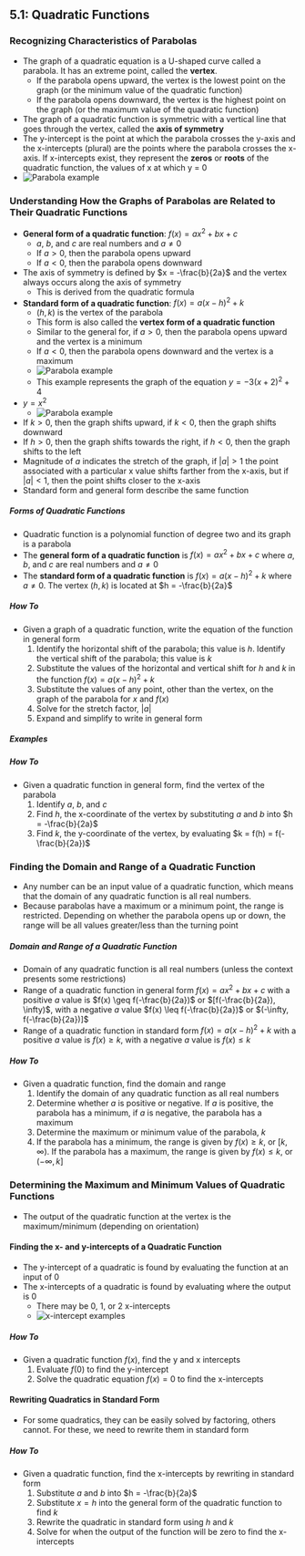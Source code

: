 ## 5.1: Quadratic Functions

### Recognizing Characteristics of Parabolas
- The graph of a quadratic equation is a U-shaped curve called a parabola. It has an extreme point, called the **vertex**.
  - If the parabola opens upward, the vertex is the lowest point on the graph (or the minimum value of the quadratic function)
  - If the parabola opens downward, the vertex is the highest point on the graph (or the maximum value of the quadratic function)
- The graph of a quadratic function is symmetric with a vertical line that goes through the vertex, called the **axis of symmetry**
- The y-intercept is the point at which the parabola crosses the y-axis and the x-intercepts (plural) are the points where the parabola crosses the x-axis. If x-intercepts exist, they represent the **zeros** or **roots** of the quadratic function, the values of x at which y = 0
- ![Parabola example](images/figure-05-1.2.jpg)
### Understanding How the Graphs of Parabolas are Related to Their Quadratic Functions
- **General form of a quadratic function**: $f(x) = ax^2 + bx + c$
  - $a$, $b$, and $c$ are real numbers and $a \ne 0$
  - If $a \gt 0$, then the parabola opens upward
  - If $a \lt 0$, then the parabola opens downward
- The axis of symmetry is defined by $x = -\frac{b}{2a}$ and the vertex always occurs along the axis of symmetry
  - This is derived from the quadratic formula
- **Standard form of a quadratic function**: $f(x) = a(x - h)^2 + k$
  - $(h, k)$ is the vertex of the parabola
  - This form is also called the **vertex form of a quadratic function**
  - Similar to the general for, if $a \gt 0$, then the parabola opens upward and the vertex is a minimum
  - If $a \lt 0$, then the parabola opens downward and the vertex is a maximum
  - ![Parabola example](images/figure-05.1.5.jpg)
  - This example represents the graph of the equation $y = -3(x + 2)^2 + 4$
- $y = x^2$
  - ![Parabola example](images/figure-05.1.6.jpg)
- If $k \gt 0$, then the graph shifts upward, if $k \lt 0$, then the graph shifts downward
- If $h \gt 0$, then the graph shifts towards the right, if $h \lt 0$, then the graph shifts to the left
- Magnitude of $a$ indicates the stretch of the graph, if $|a| \gt 1$ the point associated with a particular x value shifts farther from the x-axis, but if $|a| \lt 1$, then the point shifts closer to the x-axis
- Standard form and general form describe the same function
##### Forms of Quadratic Functions
- Quadratic function is a polynomial function of degree two and its graph is a parabola
- The **general form of a quadratic function** is $f(x) = ax^2 + bx + c$ where $a$, $b$, and $c$ are real numbers and $a \ne 0$
- The **standard form of a quadratic function** is $f(x) = a(x - h)^2 + k$ where $a \ne 0$. The vertex $(h, k)$ is located at $h = -\frac{b}{2a}$
##### How To
- Given a graph of a quadratic function, write the equation of the function in general form
  1. Identify the horizontal shift of the parabola; this value is $h$. Identify the vertical shift of the parabola; this value is $k$
  2. Substitute the values of the horizontal and vertical shift for $h$ and $k$ in the function $f(x) = a(x - h)^2 + k$
  3. Substitute the values of any point, other than the vertex, on the graph of the parabola for $x$ and $f(x)$
  4. Solve for the stretch factor, $|a|$
  5. Expand and simplify to write in general form
##### Examples
##### How To
- Given a quadratic function in general form, find the vertex of the parabola
  1. Identify $a$, $b$, and $c$
  2. Find $h$, the x-coordinate of the vertex by substituting $a$ and $b$ into $h = -\frac{b}{2a}$
  3. Find $k$, the y-coordinate of the vertex, by evaluating $k = f(h) = f(-\frac{b}{2a})$

### Finding the Domain and Range of a Quadratic Function
- Any number can be an input value of a quadratic function, which means that the domain of any quadratic function is all real numbers.
- Because parabolas have a maximum or a minimum point, the range is restricted. Depending on whether the parabola opens up or down, the range will be all values greater/less than the turning point
##### Domain and Range of a Quadratic Function
- Domain of any quadratic function is all real numbers (unless the context presents some restrictions)
- Range of a quadratic function in general form $f(x) = ax^2 + bx + c$ with a positive $a$ value is $f(x) \geq f(-\frac{b}{2a})$ or $[f(-\frac{b}{2a}), \infty)$, with a negative $a$ value $f(x) \leq f(-\frac{b}{2a})$ or $(-\infty, f(-\frac{b}{2a})]$
- Range of a quadratic function in standard form $f(x) = a(x - h)^2 + k$ with a positive $a$ value is $f(x) \geq k$, with a negative $a$ value is $f(x) \leq k$
##### How To
- Given a quadratic function, find the domain and range
  1. Identify the domain of any quadratic function as all real numbers
  2. Determine whether $a$ is positive or negative. If $a$ is positive, the parabola has a minimum, if $a$ is negative, the parabola has a maximum
  3. Determine the maximum or minimum value of the parabola, $k$
  4. If the parabola has a minimum, the range is given by $f(x) \geq k$, or $[k, \infty)$. If the parabola has a maximum, the range is given by $f(x) \leq k$, or $(-\infty, k]$

### Determining the Maximum and Minimum Values of Quadratic Functions
- The output of the quadratic function at the vertex is the maximum/minimum (depending on orientation)
#### Finding the x- and y-intercepts of a Quadratic Function
- The y-intercept of a quadratic is found by evaluating the function at an input of 0
- The x-intercepts of a quadratic is found by evaluating where the output is 0
  - There may be 0, 1, or 2 x-intercepts
  - ![x-intercept examples](images/figure-05.1.13.jpg)
##### How To
- Given a quadratic function $f(x)$, find the y and x intercepts
  1. Evaluate $f(0)$ to find the y-intercept
  2. Solve the quadratic equation $f(x) = 0$ to find the x-intercepts
#### Rewriting Quadratics in Standard Form
- For some quadratics, they can be easily solved by factoring, others cannot. For these, we need to rewrite them in standard form
##### How To
- Given a quadratic function, find the x-intercepts by rewriting in standard form
  1. Substitute $a$ and $b$ into $h = -\frac{b}{2a}$
  2. Substitute $x = h$ into the general form of the quadratic function to find $k$
  3. Rewrite the quadratic in standard form using $h$ and $k$
  4. Solve for when the output of the function will be zero to find the x-intercepts